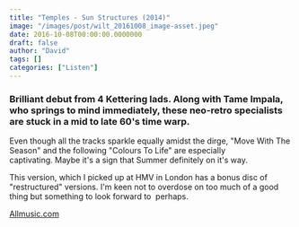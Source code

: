 ```yaml
---
title: "Temples - Sun Structures (2014)"
image: "/images/post/wilt_20161008_image-asset.jpeg"
date: 2016-10-08T00:00:00.0000000
draft: false
author: "David"
tags: []
categories: ["Listen"]
---
```

### Brilliant debut from 4 Kettering lads. Along with Tame Impala, who springs to mind immediately, these neo-retro specialists are stuck in a mid to late 60's time warp.

 Even though all the tracks sparkle equally amidst the dirge, "Move With The Season" and the following "Colours To Life" are especially captivating. Maybe it's a sign that Summer definitely on it's way. 

 This version, which I picked up at HMV in London has a bonus disc of "restructured" versions. I'm keen not to overdose on too much of a good thing but something to look forward to  perhaps.

 [Allmusic.com](http://www.allmusic.com/album/sun-structures-mw0002602832)